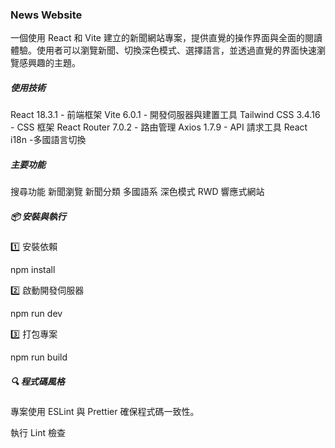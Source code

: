 ### News Website
一個使用 React 和 Vite 建立的新聞網站專案，提供直覺的操作界面與全面的閱讀體驗。使用者可以瀏覽新聞、切換深色模式、選擇語言，並透過直覺的界面快速瀏覽感興趣的主題。

##### 使用技術
React 18.3.1 - 前端框架
Vite 6.0.1 - 開發伺服器與建置工具
Tailwind CSS 3.4.16 - CSS 框架
React Router 7.0.2 - 路由管理
Axios 1.7.9 - API 請求工具
React i18n -多國語言切換

##### 主要功能
搜尋功能
新聞瀏覽
新聞分類
多國語系
深色模式
RWD 響應式網站

##### 📦 安裝與執行

1️⃣ 安裝依賴

npm install

2️⃣ 啟動開發伺服器

npm run dev

3️⃣ 打包專案

npm run build

#####  🔍 程式碼風格

專案使用 ESLint 與 Prettier 確保程式碼一致性。

執行 Lint 檢查
